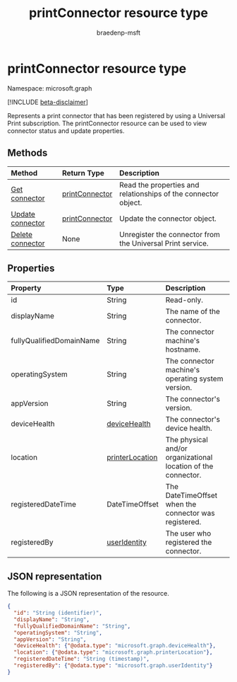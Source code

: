 ﻿---
title: printConnector resource type
description: Represents a print connector that has been registered by using a Universal Print subscription. The printConnector resource can be used to view connector status and update properties.
author: braedenp-msft
localization_priority: Normal
ms.prod: universal-print
doc_type: resourcePageType
---

# printConnector resource type

Namespace: microsoft.graph

[!INCLUDE [beta-disclaimer](../../includes/beta-disclaimer.md)]

Represents a print connector that has been registered by using a Universal Print subscription. The printConnector resource can be used to view connector status and update properties.

## Methods

| Method                                              | Return Type                         | Description                                                    |
| :-------------------------------------------------- | :---------------------------------- | :------------------------------------------------------------- |
| [Get connector](../api/printconnector-get.md)       | [printConnector](printconnector.md) | Read the properties and relationships of the connector object. |
| [Update connector](../api/printconnector-update.md) | [printConnector](printconnector.md) | Update the connector object.                                   |
| [Delete connector](../api/printconnector-delete.md) | None                                | Unregister the connector from the Universal Print service.     |

## Properties

| Property                 | Type                                  | Description                                                   |
| :----------------------- | :------------------------------------ | :------------------------------------------------------------ |
| id                       | String                                | Read-only.                                                    |
| displayName              | String                                | The name of the connector.                                    |
| fullyQualifiedDomainName | String                                | The connector machine's hostname.                             |
| operatingSystem          | String                                | The connector machine's operating system version.             |
| appVersion               | String                                | The connector's version.                                      |
| deviceHealth             | [deviceHealth](devicehealth.md)       | The connector's device health.                                |
| location                 | [printerLocation](printerlocation.md) | The physical and/or organizational location of the connector. |
| registeredDateTime       | DateTimeOffset                        | The DateTimeOffset when the connector was registered.         |
| registeredBy             | [userIdentity](useridentity.md)       | The user who registered the connector.                        |

## JSON representation

The following is a JSON representation of the resource.

<!-- {
  "blockType": "resource",
  "optionalProperties": [

  ],
  "@odata.type": "microsoft.graph.printConnector"
}-->

```json
{
  "id": "String (identifier)",
  "displayName": "String",
  "fullyQualifiedDomainName": "String",
  "operatingSystem": "String",
  "appVersion": "String",
  "deviceHealth": {"@odata.type": "microsoft.graph.deviceHealth"},
  "location": {"@odata.type": "microsoft.graph.printerLocation"},
  "registeredDateTime": "String (timestamp)",
  "registeredBy": {"@odata.type": "microsoft.graph.userIdentity"}
}
```

<!-- uuid: 8fcb5dbc-d5aa-4681-8e31-b001d5168d79
2015-10-25 14:57:30 UTC -->

<!-- {
  "type": "#page.annotation",
  "description": "printConnector resource",
  "keywords": "",
  "section": "documentation",
  "tocPath": ""
}-->
